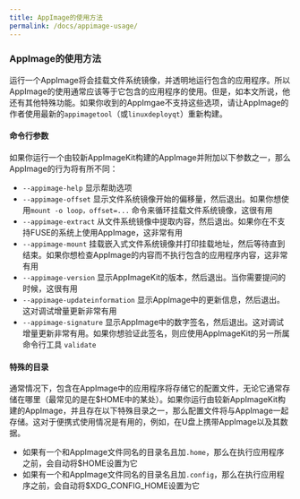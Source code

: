 ```yaml
---
title: AppImage的使用方法
permalink: /docs/appimage-usage/
---
```


### AppImage的使用方法

运行一个AppImage将会挂载文件系统镜像，并透明地运行包含的应用程序。所以AppImage的使用通常应该等于它包含的应用程序的使用。但是，如本文所说，他还有其他特殊功能。如果你收到的AppImgae不支持这些选项，请让AppImage的作者使用最新的`appimagetool`（或`linuxdeployqt`）重新构建。

#### 命令行参数

如果你运行一个由较新AppImageKit构建的AppImage并附加以下参数之一，那么AppImage的行为将有所不同：

- `--appimage-help` 显示帮助选项
- `--appimage-offset` 显示文件系统镜像开始的偏移量，然后退出。如果你想使用`mount -o loop，offset=...` 命令来循环挂载文件系统镜像，这很有用
- `--appimage-extract` 从文件系统镜像中提取内容，然后退出。如果你在不支持FUSE的系统上使用AppImage，这非常有用
- `--appimage-mount` 挂载嵌入式文件系统镜像并打印挂载地址，然后等待直到结束。如果你想检查AppImage的内容而不执行包含的应用程序内容，这非常有用
- `--appimage-version` 显示AppImageKit的版本，然后退出。当你需要提问的时候，这很有用
- `--appimage-updateinformation` 显示AppImage中的更新信息，然后退出。这对调试增量更新非常有用
- `--appimage-signature` 显示AppImage中的数字签名，然后退出。这对调试增量更新非常有用。如果你想验证此签名，则应使用AppImageKit的另一所属命令行工具 `validate`

#### 特殊的目录

通常情况下，包含在AppImage中的应用程序将存储它的配置文件，无论它通常存储在哪里（最常见的是在$HOME中的某处）。如果你运行由较新AppImageKit构建的AppImage，并且存在以下特殊目录之一，那么配置文件将与AppImage一起存储。这对于便携式使用情况是有用的，例如，在U盘上携带AppImage以及其数据。

- 如果有一个和AppImage文件同名的目录名且加`.home`，那么在执行应用程序之前，会自动将$HOME设置为它
- 如果有一个和AppImage文件同名的目录名且加`.config`，那么在执行应用程序之前，会自动将$XDG_CONFIG_HOME设置为它